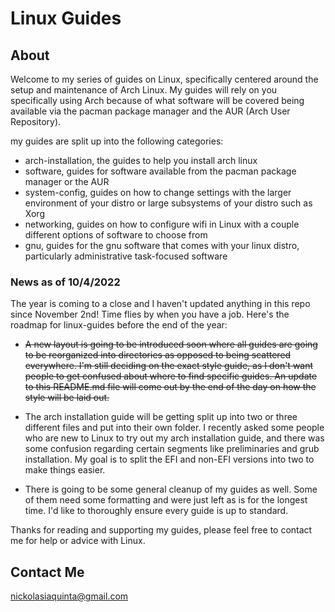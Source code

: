 # Linux Guides

## About
Welcome to my series of guides on Linux, specifically centered around the setup and maintenance of Arch Linux. My guides will rely on you specifically using Arch because of what software will be covered being available via the pacman package manager and the AUR (Arch User Repository).

my guides are split up into the following categories:

 - arch-installation, the guides to help you install arch linux
 - software, guides for software available from the pacman package manager or the AUR
 - system-config, guides on how to change settings with the larger environment of your distro or large subsystems of your distro such as Xorg
 - networking, guides on how to configure wifi in Linux with a couple different options of software to choose from
 - gnu, guides for the gnu software that comes with your linux distro, particularly administrative task-focused software


### News as of 10/4/2022
The year is coming to a close and I haven't updated anything in this repo since November 2nd! Time flies by when you have a job. Here's the roadmap for linux-guides before the end of the year:

 - ~~A new layout is going to be introduced soon where all guides are going to be reorganized into directories as opposed to being scattered everywhere. I'm still deciding on the exact style guide, as I don't want people to get confused about where to find specific guides. An update to this README.md file will come out by the end of the day on how the style will be laid out.~~

 - The arch installation guide will be getting split up into two or three different files and put into their own folder. I recently asked some people who are new to Linux to try out my arch installation guide, and there was some confusion regarding certain segments like preliminaries and grub installation. My goal is to split the EFI and non-EFI versions into two to make things easier.

 - There is going to be some general cleanup of my guides as well. Some of them need some formatting and were just left as is for the longest time. I'd like to thoroughly ensure every guide is up to standard.

Thanks for reading and supporting my guides, please feel free to contact me for help or advice with Linux.

## Contact Me
nickolasiaquinta@gmail.com
